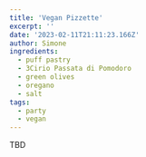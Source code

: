```yaml
---
title: 'Vegan Pizzette'
excerpt: ''
date: '2023-02-11T21:11:23.166Z'
author: Simone
ingredients:
  - puff pastry
  - 3Cirio Passata di Pomodoro
  - green olives
  - oregano
  - salt
tags:
  - party
  - vegan
---
```


TBD
